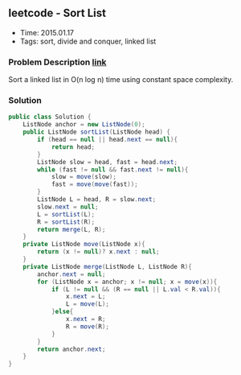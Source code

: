 ## leetcode - Sort List
- Time: 2015.01.17
- Tags: sort, divide and conquer, linked list

### Problem Description [link][1]
Sort a linked list in O(n log n) time using constant space complexity.

### Solution
```java
public class Solution {
    ListNode anchor = new ListNode(0);
    public ListNode sortList(ListNode head) {
        if (head == null || head.next == null){
            return head;
        }
        ListNode slow = head, fast = head.next;
        while (fast != null && fast.next != null){
            slow = move(slow);
            fast = move(move(fast));
        }
        ListNode L = head, R = slow.next;
        slow.next = null;
        L = sortList(L);
        R = sortList(R);
        return merge(L, R);
    }
    private ListNode move(ListNode x){
        return (x != null)? x.next : null;
    }
    private ListNode merge(ListNode L, ListNode R){
        anchor.next = null;
        for (ListNode x = anchor; x != null; x = move(x)){
            if (L != null && (R == null || L.val < R.val)){
                x.next = L;
                L = move(L);
            }else{
                x.next = R;
                R = move(R);
            }
        }
        return anchor.next;
    }
}
```

[1]: https://oj.leetcode.com/problems/sort-list/ "sort-list"

